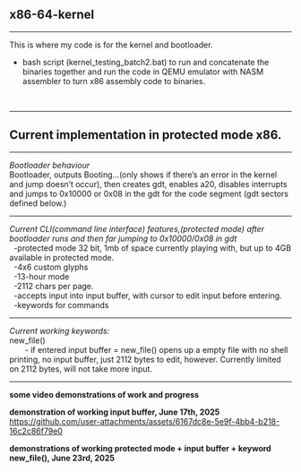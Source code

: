 ## x86-64-kernel

---
This is where my code is for the kernel and bootloader.
+ bash script (kernel_testing_batch2.bat) to run and concatenate the binaries together and run the code in QEMU emulator with NASM assembler to turn x86 assembly code to binaries.<br>
<br>

---
Current implementation in protected mode x86. 
---

---

*Bootloader behaviour*<br>
Bootloader, outputs Booting…(only shows if there’s an error in the kernel and jump doesn’t occur), then creates gdt, enables a20, disables interrupts and jumps to 0x10000 or 0x08 in the gdt for the code segment (gdt sectors defined below.) <br>

---

*Current CLI(command line interface) features,(protected mode) after bootloader runs and then far jumping to 0x10000/0x08 in gdt*<br>
&nbsp;&nbsp;-protected mode 32 bit, 1mb of space currently playing with, but up to 4GB available in protected mode. <br>
&nbsp;&nbsp;-4x6 custom glyphs<br>
&nbsp;&nbsp;-13-hour mode<br>
&nbsp;&nbsp;-2112 chars per page.<br>
&nbsp;&nbsp;-accepts input into input buffer, with cursor to edit input before entering.<br>
&nbsp;&nbsp;-keywords for commands<br>

---

*Current working keywords:*<br>
new_file() <br>
&nbsp;&nbsp;&nbsp;&nbsp;&nbsp;&nbsp;&nbsp;- if entered input buffer = new_file() opens up a empty file with no shell printing, no input buffer, just 2112 bytes to edit, however. Currently limited on 2112 bytes, will not take more input.<br>
						
---


**some video demonstrations of work and progress**<br>

**demonstration of working input buffer, June 17th, 2025**<br>
https://github.com/user-attachments/assets/6167dc8e-5e9f-4bb4-b218-16c2c86f79e0

**demonstrations of working protected mode + input buffer + keyword new_file(), June 23rd, 2025**<br>





